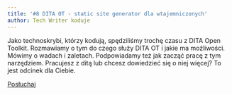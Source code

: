 ```yaml
---
title: '#8 DITA OT - static site generator dla wtajemniczonych'
author: Tech Writer koduje
---
```


Jako technoskrybi, którzy kodują, spędziliśmy trochę czasu z DITA Open Toolkit.
Rozmawiamy o tym do czego służy DITA OT i jakie ma możliwości. Mówimy o wadach i
zaletach. Podpowiadamy też jak zacząć pracę z tym narzędziem. Pracujesz z ditą
lub chcesz dowiedzieć się o niej więcej? To jest odcinek dla Ciebie.

<a class="listenButton pixelButton" href="https://anchor.fm/docdeveloper/episodes/8-DITA-OT---static-site-generator-dla-wtajemniczonych-e5kpb2/a-ap19v5" target="_blank" rel="noopener noreferrer">Posłuchaj</a>
